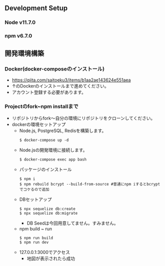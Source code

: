 ## Development Setup
### Node v11.7.0
### npm v6.7.0

## 開発環境構築

### Docker(docker-composeのインストール)
- https://qiita.com/saitoeku3/items/b1aa2ae143624e551aea
- ↑のDockerのインストールまで進めてください。
- アカウント登録する必要があります。

### Projectのfork~npm installまで
- リポジトリからfork〜自分の環境にリポジトリをクローンしてください。
- dockerの環境セットアップ
  - Node.js, PostgreSQL, Redisを構築します。
    ```
    $ docker-compose up -d  
    ```
  - Node.jsの開発環境に接続します。
    ```
    $ docker-compose exec app bash
    ```
  - パッケージのインストール
    ```
    $ npm i
    $ npm rebuild bcrypt --build-from-source #普通にnpm iするとbcryptでコケるので追加
    ```
  - DBセットアップ
    ```
    $ npx sequelize db:create
    $ npx sequelize db:migrate
    ```
    - DB Seedは今回用意してません。すみません。
  - npm build ~ run
    ```
    $ npm run build
    $ npm run dev
    ```
  - 127.0.0.1:3000でアクセス
    - 地図が表示されたら成功